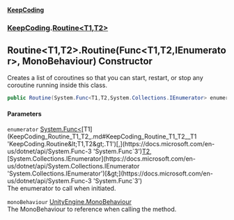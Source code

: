 #### [KeepCoding](index.md 'index')
### [KeepCoding](KeepCoding.md 'KeepCoding').[Routine&lt;T1,T2&gt;](KeepCoding_Routine_T1_T2_.md 'KeepCoding.Routine&lt;T1,T2&gt;')
## Routine&lt;T1,T2&gt;.Routine(Func&lt;T1,T2,IEnumerator&gt;, MonoBehaviour) Constructor
Creates a list of coroutines so that you can start, restart, or stop any coroutine running inside this class.  
```csharp
public Routine(System.Func<T1,T2,System.Collections.IEnumerator> enumerator, MonoBehaviour monoBehaviour);
```
#### Parameters
<a name='KeepCoding_Routine_T1_T2__Routine(System_Func_T1_T2_System_Collections_IEnumerator__MonoBehaviour)_enumerator'></a>
`enumerator` [System.Func&lt;](https://docs.microsoft.com/en-us/dotnet/api/System.Func-3 'System.Func`3')[T1](KeepCoding_Routine_T1_T2_.md#KeepCoding_Routine_T1_T2__T1 'KeepCoding.Routine&lt;T1,T2&gt;.T1')[,](https://docs.microsoft.com/en-us/dotnet/api/System.Func-3 'System.Func`3')[T2](KeepCoding_Routine_T1_T2_.md#KeepCoding_Routine_T1_T2__T2 'KeepCoding.Routine&lt;T1,T2&gt;.T2')[,](https://docs.microsoft.com/en-us/dotnet/api/System.Func-3 'System.Func`3')[System.Collections.IEnumerator](https://docs.microsoft.com/en-us/dotnet/api/System.Collections.IEnumerator 'System.Collections.IEnumerator')[&gt;](https://docs.microsoft.com/en-us/dotnet/api/System.Func-3 'System.Func`3')  
The enumerator to call when initiated.
  
<a name='KeepCoding_Routine_T1_T2__Routine(System_Func_T1_T2_System_Collections_IEnumerator__MonoBehaviour)_monoBehaviour'></a>
`monoBehaviour` [UnityEngine.MonoBehaviour](https://docs.microsoft.com/en-us/dotnet/api/UnityEngine.MonoBehaviour 'UnityEngine.MonoBehaviour')  
The MonoBehaviour to reference when calling the method.
  
